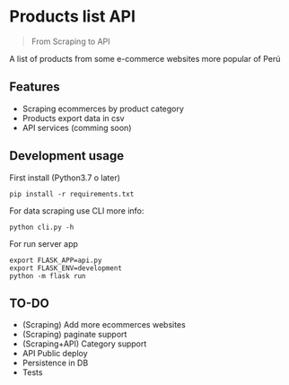 # Products list API
> From Scraping to API

A list of products from some e-commerce websites more popular of Perú


## Features
- Scraping ecommerces by product category
- Products export data in csv
- API services (comming soon)

## Development usage

First install (Python3.7 o later)

` pip install -r requirements.txt `

For data scraping use CLI more info:

`python cli.py -h`

For run server app

```
export FLASK_APP=api.py
export FLASK_ENV=development
python -m flask run 
```

## TO-DO
* (Scraping) Add more ecommerces websites
* (Scraping) paginate support 
* (Scraping+API) Category support
* API Public deploy
* Persistence in DB
* Tests